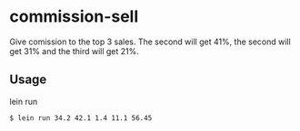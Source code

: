 # commission-sell

Give comission to the top 3 sales.
The second will get 41%, the second will get 31% and the third will get 21%.

## Usage

lein run <sales list>

```
$ lein run 34.2 42.1 1.4 11.1 56.45
```


